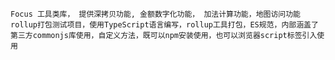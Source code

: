 `Focus 工具类库， 提供深拷贝功能, 金额数字化功能， 加法计算功能，地图访问功能`
`rollup打包测试项目，使用TypeScript语言编写，rollup工具打包，ES规范，内部涵盖了第三方commonjs库使用，自定义方法，既可以npm安装使用，也可以浏览器script标签引入使用`